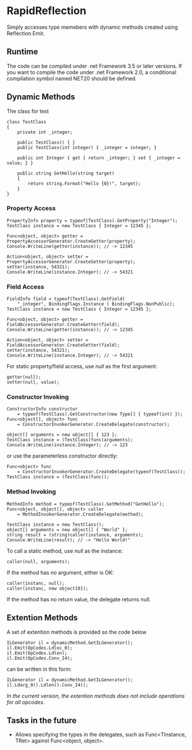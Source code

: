 # RapidReflection

Simply accesses type memebers with dynamic methods created using Reflection.Emit.

## Runtime
The code can be compiled under .net Framework 3.5 or later versions.
If you want to compile the code under .net Framework 2.0, a conditional compilation symbol named NET20 should be defined.

## Dynamic Methods
The class for test

    class TestClass
    {
        private int _integer;

        public TestClass() { }
        public TestClass(int integer) { _integer = integer; }

        public int Integer { get { return _integer; } set { _integer = value; } }

        public string GetHello(string target)
        {
            return string.Format("Hello {0}!", target); 
        }
    }


### Property Access

    PropertyInfo property = typeof(TestClass).GetProperty("Integer");
    TestClass instance = new TestClass { Integer = 12345 };

    Func<object, object> getter = PropertyAccessorGenerator.CreateGetter(property);
    Console.WriteLine(getter(instance)); // -> 12345

    Action<object, object> setter = PropertyAccessorGenerator.CreateSetter(property);
    setter(instance, 54321);
    Console.WriteLine(instance.Integer); // -> 54321


### Field Access

    FieldInfo field = typeof(TestClass).GetField(
        "_integer", BindingFlags.Instance | BindingFlags.NonPublic);
    TestClass instance = new TestClass { Integer = 12345 };

    Func<object, object> getter = FieldAccessorGenerator.CreateGetter(field);
    Console.WriteLine(getter(instance)); // -> 12345

    Action<object, object> setter = FieldAccessorGenerator.CreateSetter(field);
    setter(instance, 54321);
    Console.WriteLine(instance.Integer); // -> 54321

For static property/field access, use *null* as the first argument:

	getter(null);
	setter(null, value);


### Constructor Invoking

    ConstructorInfo constructor
        = typeof(TestClass).GetConstructor(new Type[] { typeof(int) });
    Func<object[], object> func
        = ConstructorInvokerGenerator.CreateDelegate(constructor);

    object[] arguments = new object[] { 123 };
    TestClass instance = (TestClass)func(arguments);
    Console.WriteLine(instance.Integer); // -> 123

or use the parameterless constructor directly:

    Func<object> func 
		= ConstructorInvokerGenerator.CreateDelegate(typeof(TestClass));
    TestClass instance = (TestClass)func();


### Method Invoking

    MethodInfo method = typeof(TestClass).GetMethod("GetHello");
    Func<object, object[], object> caller
        = MethodInvokerGenerator.CreateDelegate(method);

    TestClass instance = new TestClass();
    object[] arguments = new object[] { "World" };
    string result = (string)caller(instance, arguments);
    Console.WriteLine(result); // -> "Hello World!"

To call a static method, use *null* as the instance:

    caller(null, arguments);


If the method has no argument, either is OK:

    caller(instanc, null);
    caller(instanc, new object[0]);

If the method has no return value, the delegate returns null.

## Extention Methods
A set of extention methods is provided so the code below

    ILGenerator il = dynamicMethod.GetILGenerator();
    il.Emit(OpCodes.Ldloc_0);
    il.Emit(OpCodes.Ldlen);
    il.Emit(OpCodes.Conv_I4);

can be written in this form:

    ILGenerator il = dynamicMethod.GetILGenerator();
    il.Ldarg_0().Ldlen().Conv_I4();

*In the current version, the extention methods does not include operations for all opcodes.*

## Tasks in the future
- Allows specifying the types in the delegates, such as Func&lt;TInstance, TRet&gt; against Func&lt;object, object&gt;.
